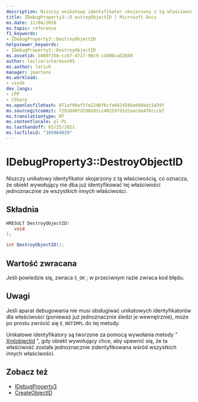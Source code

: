 ```yaml
---
description: Niszczy unikatowy identyfikator skojarzony z tą właściwością, co oznacza, że obiekt wywołujący nie dba już identyfikować tej właściwości jednoznacznie ze wszystkich innych właściwości.
title: IDebugProperty3::D estroyObjectID | Microsoft Docs
ms.date: 11/04/2016
ms.topic: reference
f1_keywords:
- IDebugProperty3::DestroyObjectID
helpviewer_keywords:
- IDebugProperty3::DestroyObjectID
ms.assetid: bd08f356-cc67-4717-98c9-c3d00cad2040
author: leslierichardson95
ms.author: lerich
manager: jmartens
ms.workload:
- vssdk
dev_langs:
- CPP
- CSharp
ms.openlocfilehash: 071af90af5fe22d6f6cfa662458be660edc5d39f
ms.sourcegitcommit: f2916d8fd296b92cc402597d1d1eecda4f6cccbf
ms.translationtype: MT
ms.contentlocale: pl-PL
ms.lasthandoff: 03/25/2021
ms.locfileid: "105064829"
---
```

# <a name="idebugproperty3destroyobjectid"></a>IDebugProperty3::DestroyObjectID
Niszczy unikatowy identyfikator skojarzony z tą właściwością, co oznacza, że obiekt wywołujący nie dba już identyfikować tej właściwości jednoznacznie ze wszystkich innych właściwości.

## <a name="syntax"></a>Składnia

```cpp
HRESULT DestroyObjectID(
   void
);
```

```csharp
int DestroyObjectID();
```

## <a name="return-value"></a>Wartość zwracana
 Jeśli powiedzie się, zwraca `S_OK` ; w przeciwnym razie zwraca kod błędu.

## <a name="remarks"></a>Uwagi
 Jeśli aparat debugowania nie musi obsługiwać unikatowych identyfikatorów dla właściwości (ponieważ już jednoznacznie śledzi je wewnętrznie), może po prostu zwrócić się `E_NOTIMPL` do tej metody.

 Unikatowe identyfikatory są tworzone za pomocą wywołania metody " [Xmlobjectid](../../../extensibility/debugger/reference/idebugproperty3-createobjectid.md) ", gdy obiekt wywołujący chce, aby upewnić się, że ta właściwość została jednoznacznie zidentyfikowana wśród wszystkich innych właściwości.

## <a name="see-also"></a>Zobacz też
- [IDebugProperty3](../../../extensibility/debugger/reference/idebugproperty3.md)
- [CreateObjectID](../../../extensibility/debugger/reference/idebugproperty3-createobjectid.md)
